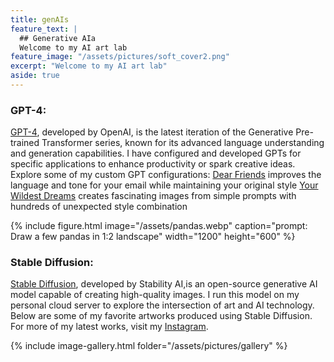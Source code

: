 ```yaml
---
title: genAIs
feature_text: |
  ## Generative AIa
  Welcome to my AI art lab
feature_image: "/assets/pictures/soft_cover2.png"
excerpt: "Welcome to my AI art lab"
aside: true
---
```


### GPT-4:
[GPT-4](https://en.wikipedia.org/wiki/GPT-4), developed by OpenAI, is the latest iteration of the Generative Pre-trained Transformer series, known for its advanced language understanding and generation capabilities. I have configured and developed GPTs for specific applications to enhance productivity or spark creative ideas. Explore some of my custom GPT configurations:
[Dear Friends](https://chatgpt.com/g/g-tgvhvuadi) improves the language and tone for your email while maintaining your original style
[Your Wildest Dreams](https://chatgpt.com/g/g-AbirBOedD) creates fascinating images from simple prompts with hundreds of unexpected style combination

{% include figure.html image="/assets/pandas.webp" caption="prompt: Draw a few pandas in 1:2 landscape" width="1200" height="600" %}

### Stable Diffusion:
[Stable Diffusion](https://en.wikipedia.org/wiki/Stable_Diffusion), developed by Stability AI,is an open-source generative AI model capable of creating high-quality images. I run this model on my personal cloud server to explore the intersection of art and AI technology. Below are some of my favorite artworks produced using Stable Diffusion. For more of my latest works, visit my [Instagram](https://www.instagram.com/anranandychen/?hl=en).

{% include image-gallery.html folder="/assets/pictures/gallery" %}

